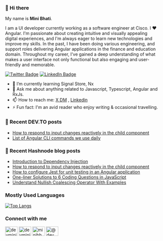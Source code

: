 ### 👋 Hi there

My name is **Mini Bhati**.

I am a UI developer currently working as a software engineer at Cisco. I ❤️ Angular. I'm passionate about creating intuitive and visually appealing digital experiences, and I'm always eager to learn new technologies and improve my skills. In the past, I have been doing various engineering, and support roles delivering Angular applications in the finance and education domain. Throughout my career, I've gained a deep understanding of what makes a user interface not only functional but also engaging and user-friendly and memorable.

<!--[![Visits Badge](https://badges.pufler.dev/visits/minibhati93/minibhati93)](https:github.com/minibhati93)-->

[![Twitter Badge](https://img.shields.io/twitter/follow/minibhati93?style=social)](https://twitter.com/minibhati93)
[![LinkedIn Badge](https://img.shields.io/badge/LinkedIn-Profile-informational?style=flat&logo=linkedin&logoColor=white&color=0D76A8)](https://www.linkedin.com/in/minibhati93/)

<!-- Here are some ideas to get you started: -->

<!-- - 🔭 I’m currently working on  -->

- 🌱 I’m currently learning Signal Store, Nx
- 💬 Ask me about anything related to Javascript, Typescript, Angular and RxJs.
- 📫 How to reach me: [X DM](https://twitter.com/minibhati93) , [Linkedin](https://www.linkedin.com/in/minibhati93/)
- ⚡ Fun fact: I'm an avid reader who enjoy writing & occasional travelling.

### 📖 Recent DEV.TO posts

<!-- DEVTO:START -->

- [How to respond to input changes reactively in the child component](https://dev.to/devminibhati/how-to-respond-to-input-changes-reactively-in-the-child-component-28n7)
- [List of Angular CLI commands we use daily](https://dev.to/devminibhati/list-of-angular-cli-commands-we-use-daily-1jab)
<!-- DEVTO:END -->

### 📖 Recent Hashnode blog posts

<!-- HASHNODE:START -->

- [Introduction to Dependency Injection](https://hashtrie.com/introduction-to-dependency-injection)
- [How to respond to input changes reactively in the child component](https://hashtrie.com/how-to-respond-to-input-changes-reactively-in-the-child-component)
- [How to configure Jest for unit testing in an Angular application](https://hashtrie.com/how-to-configure-jest-for-unit-testing-in-an-angular-application)
- [One-liner Solutions to 6 Coding Questions in JavaScript](https://hashtrie.com/one-liner-solutions-to-6-coding-questions-in-javascript)
- [Understand Nullish Coalescing Operator With Examples](https://hashtrie.com/understand-nullish-coalescing-operator-with-examples)
<!-- HASHNODE:END -->

### Mostly Used Languages

[![Top Langs](https://github-readme-stats.vercel.app/api/top-langs/?username=minibhati93&layout=compact)](https://github.com/minibhati93)

### Connect with me

<p align="left">
<a href="https://dev.to/devminibhati" target="blank"><img align="center" src="https://raw.githubusercontent.com/rahuldkjain/github-profile-readme-generator/master/src/images/icons/Social/devto.svg" alt="devminibhati" height="30" width="40" /></a>
<a href="https://twitter.com/minibhati93" target="blank"><img align="center" src="https://raw.githubusercontent.com/rahuldkjain/github-profile-readme-generator/master/src/images/icons/Social/twitter.svg" alt="devminibhati" height="30" width="40" /></a>
<a href="https://linkedin.com/in/minibhati93" target="blank"><img align="center" src="https://raw.githubusercontent.com/rahuldkjain/github-profile-readme-generator/master/src/images/icons/Social/linked-in-alt.svg" alt="minibhati93" height="30" width="40" /></a>
<a href="https://hashnode.com/@minibhati93" target="blank"><img align="center" src="https://raw.githubusercontent.com/rahuldkjain/github-profile-readme-generator/master/src/images/icons/Social/hashnode.svg" alt="@devminibhati" height="30" width="40" /></a>
</p>
